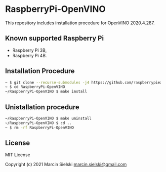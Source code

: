 # RaspberryPi-OpenVINO

This repository includes installation procedure for OpenVINO 2020.4.287.

## Known supported Raspberry Pi

* Raspberry Pi 3B,
* Raspberry Pi 4B.

## Installation Procedure

```bash
~ $ git clone --recurse-submodules -j4 https://github.com/raspberrypiexperiments/RaspberryPi-OpenVINO.git
~ $ cd RaspberryPi-OpenVINO
~/RaspberryPi-OpenVINO $ make install
```

## Unistallation procedure

```bash
~/RaspberryPi-OpenVINO $ make uninstall
~/RaspberryPi-OpenVINO $ cd ..
~ $ rm -rf RaspberryPi-OpenVINO
```

## License

MIT License

Copyright (c) 2021 Marcin Sielski <marcin.sielski@gmail.com>
